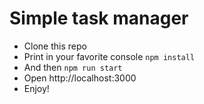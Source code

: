 # Simple task manager

* Clone this repo
* Print in your favorite console `npm install`
* And then `npm run start`
* Open http://localhost:3000 
* Enjoy!
